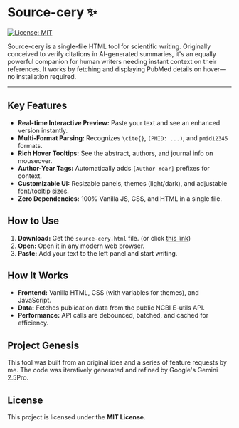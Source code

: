 # Source-cery ✨

[![License: MIT](https://img.shields.io/badge/License-MIT-yellow.svg)](https://opensource.org/licenses/MIT)

Source-cery is a single-file HTML tool for scientific writing. Originally conceived to verify citations in AI-generated summaries, it's an equally powerful companion for human writers needing instant context on their references. It works by fetching and displaying PubMed details on hover—no installation required.

---

## Key Features

- **Real-time Interactive Preview:** Paste your text and see an enhanced version instantly.
- **Multi-Format Parsing:** Recognizes `\cite{}`, `(PMID: ...)`, and `pmid12345` formats.
- **Rich Hover Tooltips:** See the abstract, authors, and journal info on mouseover.
- **Author-Year Tags:** Automatically adds `[Author Year]` prefixes for context.
- **Customizable UI:** Resizable panels, themes (light/dark), and adjustable font/tooltip sizes.
- **Zero Dependencies:** 100% Vanilla JS, CSS, and HTML in a single file.

## How to Use

1.  **Download:** Get the `source-cery.html` file. (or click <a href="https://chen42.github.io/SourceCery/">this link</a>)
2.  **Open:** Open it in any modern web browser.
3.  **Paste:** Add your text to the left panel and start writing.

## How It Works

- **Frontend:** Vanilla HTML, CSS (with variables for themes), and JavaScript.
- **Data:** Fetches publication data from the public NCBI E-utils API.
- **Performance:** API calls are debounced, batched, and cached for efficiency.

## Project Genesis

This tool was built from an original idea and a series of feature requests by me. The code was iteratively generated and refined by Google's Gemini 2.5Pro.

## License

This project is licensed under the **MIT License**.
